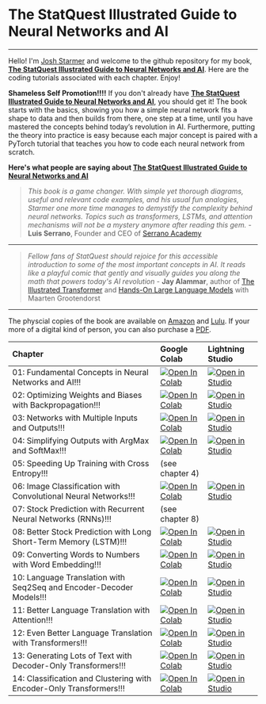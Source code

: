 # The StatQuest Illustrated Guide to Neural Networks and AI

----

Hello! I'm [Josh Starmer](https://www.youtube.com/@statquest) and welcome to the github repository for my book, **[The StatQuest Illustrated Guide to Neural Networks and AI]()**. Here are the coding tutorials associated with each chapter. Enjoy!


**Shameless Self Promotion!!!!** If you don't already have **[The StatQuest Illustrated Guide to Neural Networks and AI]()**, you should get it! The book starts with the basics, showing you how a simple neural network fits a shape to data and then builds from there, one step at a time, until you have mastered the concepts behind today’s revolution in AI. Furthermore, putting the theory into practice is easy because each major concept is paired with a PyTorch tutorial that teaches you how to code each neural network from scratch.

**Here's what people are saying about  **[The StatQuest Illustrated Guide to Neural Networks and AI]()****

>*This book is a game changer. With simple yet thorough diagrams, useful and relevant code examples, and his usual fun analogies, Starmer one more time manages to demystify the complexity behind neural networks. Topics such as transformers, LSTMs, and attention mechanisms will not be a mystery anymore after reading this gem.* - **Luis Serrano**, Founder and CEO of [Serrano Academy](https://www.youtube.com/@SerranoAcademy)

----

>*Fellow fans of StatQuest should rejoice for this accessible introduction to some of the most important concepts in AI. It reads like a playful comic that gently and visually guides you along the math that powers today's AI revolution* - **Jay Alammar**, author of [The Illustrated Transformer](https://jalammar.github.io/illustrated-transformer/) and [Hands-On Large Language Models](https://www.amazon.com/Hands-Large-Language-Models-Understanding/dp/1098150961) with Maarten Grootendorst

----

The physcial copies of the book are available on [Amazon]() and [Lulu](). If your more of a digital kind of person, you can also purchase a [PDF]().

| Chapter | Google Colab | Lightning Studio
| :------ | :----------- | :---------------
| 01: Fundamental Concepts in Neural Networks and AI!!! | <a target="_blank" href="https://colab.research.google.com/github/StatQuest/signa/blob/main/chapter_01/chapter_01_basic_nn_in_pytorch.ipynb"><img src="https://colab.research.google.com/assets/colab-badge.svg" alt="Open In Colab"/></a> | <a target="_blank" href="https://lightning.ai/new?repo_url=https%3A%2F%2Fgithub.com%2FStatQuest%2Fsigna%2Fblob%2Fmain%2Fchapter_01%2Fchapter_01_basic_nn_in_pytorch.ipynb"><img src="https://pl-bolts-doc-images.s3.us-east-2.amazonaws.com/app-2/studio-badge.svg" alt="Open in Studio" /></a>
| 02: Optimizing Weights and Biases with Backpropagation!!! | <a target="_blank" href="https://colab.research.google.com/github/StatQuest/signa/blob/main/chapter_02/chapter_02_intro_do_backpropagation.ipynb"><img src="https://colab.research.google.com/assets/colab-badge.svg" alt="Open In Colab"/></a> | <a target="_blank" href="https://lightning.ai/new?repo_url=https%3A%2F%2Fgithub.com%2FStatQuest%2Fsigna%2Fblob%2Fmain%2Fchapter_02%2Fchapter_02_intro_do_backpropagation.ipynb"><img src="https://pl-bolts-doc-images.s3.us-east-2.amazonaws.com/app-2/studio-badge.svg" alt="Open in Studio" /></a> |
| 03: Networks with Multiple Inputs and Outputs!!! | <a target="_blank" href="https://colab.research.google.com/github/StatQuest/signa/blob/main/chapter_03/chapter_03_multiple_inputs_and_outputs.ipynb"><img src="https://colab.research.google.com/assets/colab-badge.svg" alt="Open In Colab"/></a> | <a target="_blank" href="https://lightning.ai/new?repo_url=https%3A%2F%2Fgithub.com%2FStatQuest%2Fsigna%2Fblob%2Fmain%2Fchapter_03%2Fchapter_03_multiple_inputs_and_outputs.ipynb"><img src="https://pl-bolts-doc-images.s3.us-east-2.amazonaws.com/app-2/studio-badge.svg" alt="Open in Studio" /></a> |
| 04: Simplifying Outputs with ArgMax and SoftMax!!! | <a target="_blank" href="https://colab.research.google.com/github/StatQuest/signa/blob/main/chapter_04/chapter_04_argmax_and_softmax.ipynb"><img src="https://colab.research.google.com/assets/colab-badge.svg" alt="Open In Colab"/></a> | <a target="_blank" href="https://lightning.ai/new?repo_url=https%3A%2F%2Fgithub.com%2FStatQuest%2Fsigna%2Fblob%2Fmain%2Fchapter_04%2Fchapter_04_argmax_and_softmax.ipynb"><img src="https://pl-bolts-doc-images.s3.us-east-2.amazonaws.com/app-2/studio-badge.svg" alt="Open in Studio" /></a> |
| 05: Speeding Up Training with Cross Entropy!!! | (see chapter 4) |
| 06: Image Classification with Convolutional Neural Networks!!! | <a target="_blank" href="https://colab.research.google.com/github/StatQuest/signa/blob/main/chapter_06/chapter_06_convolutional_neural_networks.ipynb"><img src="https://colab.research.google.com/assets/colab-badge.svg" alt="Open In Colab"/></a> | <a target="_blank" href="https://lightning.ai/new?repo_url=https%3A%2F%2Fgithub.com%2FStatQuest%2Fsigna%2Fblob%2Fmain%2Fchapter_06%2Fchapter_06_convolutional_neural_networks.ipynb"><img src="https://pl-bolts-doc-images.s3.us-east-2.amazonaws.com/app-2/studio-badge.svg" alt="Open in Studio" /></a> |
| 07: Stock Prediction with Recurrent Neural Networks (RNNs)!!! | (see chapter 8) |
| 08: Better Stock Prediction with Long Short-Term Memory (LSTM)!!! | <a target="_blank" href="https://colab.research.google.com/github/StatQuest/signa/blob/main/chapter_08/chapter_08_lstms.ipynb"><img src="https://colab.research.google.com/assets/colab-badge.svg" alt="Open In Colab"/></a> | <a target="_blank" href="https://lightning.ai/new?repo_url=https%3A%2F%2Fgithub.com%2FStatQuest%2Fsigna%2Fblob%2Fmain%2Fchapter_08%2Fchapter_08_lstms.ipynb"><img src="https://pl-bolts-doc-images.s3.us-east-2.amazonaws.com/app-2/studio-badge.svg" alt="Open in Studio" /></a> |
| 09: Converting Words to Numbers with Word Embedding!!! | <a target="_blank" href="https://colab.research.google.com/github/StatQuest/signa/blob/main/chapter_09/chapter_09_word_embedding.ipynb"><img src="https://colab.research.google.com/assets/colab-badge.svg" alt="Open In Colab"/></a> | <a target="_blank" href="https://lightning.ai/new?repo_url=https%3A%2F%2Fgithub.com%2FStatQuest%2Fsigna%2Fblob%2Fmain%2Fchapter_09%2Fchapter_09_word_embedding.ipynb"><img src="https://pl-bolts-doc-images.s3.us-east-2.amazonaws.com/app-2/studio-badge.svg" alt="Open in Studio" /></a> |
| 10: Language Translation with Seq2Seq and Encoder-Decoder Models!!! | <a target="_blank" href="https://colab.research.google.com/github/StatQuest/signa/blob/main/chapter_10/chapter_10_seq2seq_lstm.ipynb"><img src="https://colab.research.google.com/assets/colab-badge.svg" alt="Open In Colab"/></a> | <a target="_blank" href="https://lightning.ai/new?repo_url=https%3A%2F%2Fgithub.com%2FStatQuest%2Fsigna%2Fblob%2Fmain%2Fchapter_10%2Fchapter_10_seq2seq_lstm.ipynb"><img src="https://pl-bolts-doc-images.s3.us-east-2.amazonaws.com/app-2/studio-badge.svg" alt="Open in Studio" /></a> |
| 11: Better Language Translation with Attention!!! | <a target="_blank" href="https://colab.research.google.com/github/StatQuest/signa/blob/main/chapter_11/chapter_11_attention.ipynb"><img src="https://colab.research.google.com/assets/colab-badge.svg" alt="Open In Colab"/></a> | <a target="_blank" href="https://lightning.ai/new?repo_url=https%3A%2F%2Fgithub.com%2FStatQuest%2Fsigna%2Fblob%2Fmain%2Fchapter_11%2Fchapter_11_attention.ipynb"><img src="https://pl-bolts-doc-images.s3.us-east-2.amazonaws.com/app-2/studio-badge.svg" alt="Open in Studio" /></a> |
| 12: Even Better Language Translation with Transformers!!! | <a target="_blank" href="https://colab.research.google.com/github/StatQuest/signa/blob/main/chapter_12/chapter_12_encoder_decoder_transformer.ipynb"><img src="https://colab.research.google.com/assets/colab-badge.svg" alt="Open In Colab"/></a> | <a target="_blank" href="https://lightning.ai/new?repo_url=https%3A%2F%2Fgithub.com%2FStatQuest%2Fsigna%2Fblob%2Fmain%2Fchapter_12%2Fchapter_12_encoder_decoder_transformer.ipynb"><img src="https://pl-bolts-doc-images.s3.us-east-2.amazonaws.com/app-2/studio-badge.svg" alt="Open in Studio" /></a> |
| 13: Generating Lots of Text with Decoder-Only Transformers!!! | <a target="_blank" href="https://colab.research.google.com/github/StatQuest/signa/blob/main/chapter_13/chapter_13_decoder_transformer.ipynb"><img src="https://colab.research.google.com/assets/colab-badge.svg" alt="Open In Colab"/></a> | <a target="_blank" href="https://lightning.ai/new?repo_url=https%3A%2F%2Fgithub.com%2FStatQuest%2Fsigna%2Fblob%2Fmain%2Fchapter_13%2Fchapter_13_decoder_transformer.ipynb"><img src="https://pl-bolts-doc-images.s3.us-east-2.amazonaws.com/app-2/studio-badge.svg" alt="Open in Studio" /></a> |
| 14: Classification and Clustering with Encoder-Only Transformers!!! | <a target="_blank" href="https://colab.research.google.com/github/StatQuest/signa/blob/main/chapter_14/chapter_14_combing_encoder_with_decoder_transformers.ipynb"><img src="https://colab.research.google.com/assets/colab-badge.svg" alt="Open In Colab"/></a> | <a target="_blank" href="https://lightning.ai/new?repo_url=https%3A%2F%2Fgithub.com%2FStatQuest%2Fsigna%2Fblob%2Fmain%2Fchapter_14%2Fchapter_14_combing_encoder_with_decoder_transformers.ipynb"><img src="https://pl-bolts-doc-images.s3.us-east-2.amazonaws.com/app-2/studio-badge.svg" alt="Open in Studio" /></a> |


<!--
* **Chapter 1: Code Your First Neural Network!!!**

  Open the tutorial in...
  
    - Google Colab: <a target="_blank" href="https://colab.research.google.com/github/StatQuest/signa/blob/main/chapter_01/chapter_01_basic_nn_in_pytorch.ipynb">
  <img src="https://colab.research.google.com/assets/colab-badge.svg" alt="Open In Colab"/></a>
    - Lightning Studio: <a target="_blank" href="https://lightning.ai/new?repo_url=https%3A%2F%2Fgithub.com%2FStatQuest%2Fsigna%2Fblob%2Fmain%2Fchapter_01%2Fchapter_01_basic_nn_in_pytorch.ipynb">
  <img src="https://pl-bolts-doc-images.s3.us-east-2.amazonaws.com/app-2/studio-badge.svg" alt="Open in Studio" /></a>
    - [Jupyter Notebook](https://github.com/StatQuest/signa/blob/main/chapter_01/chapter_01_basic_nn_in_pytorch.ipynb)

* **Chapter 2: Backpropagation**

  Open the tutorial in...
  
    - Google Colab: <a target="_blank" href="https://colab.research.google.com/github/StatQuest/signa/blob/main/chapter_02/chapter_02_intro_do_backpropagation.ipynb">
  <img src="https://colab.research.google.com/assets/colab-badge.svg" alt="Open In Colab"/></a>
    - Lightning Studio: <a target="_blank" href="https://lightning.ai/new?repo_url=https%3A%2F%2Fgithub.com%2FStatQuest%2Fsigna%2Fblob%2Fmain%2Fchapter_02%2Fchapter_02_intro_do_backpropagation.ipynb">
  <img src="https://pl-bolts-doc-images.s3.us-east-2.amazonaws.com/app-2/studio-badge.svg" alt="Open in Studio" /></a>
    - [Jupyter Notebook](https://github.com/StatQuest/signa/blob/main/chapter_02/chapter_02_intro_do_backpropagation.ipynb)
      
* **Chapter 3: Multiple Inputs and Outputs**

    Open the tutorial in...
    
    - Google Colab: <a target="_blank" href="https://colab.research.google.com/github/StatQuest/signa/blob/main/chapter_03/chapter_03_multiple_inputs_and_outputs.ipynb">
  <img src="https://colab.research.google.com/assets/colab-badge.svg" alt="Open In Colab"/></a>
    - Lightning Studio: <a target="_blank" href="https://lightning.ai/new?repo_url=https%3A%2F%2Fgithub.com%2FStatQuest%2Fsigna%2Fblob%2Fmain%2Fchapter_03%2Fchapter_03_multiple_inputs_and_outputs.ipynb">
  <img src="https://pl-bolts-doc-images.s3.us-east-2.amazonaws.com/app-2/studio-badge.svg" alt="Open in Studio" /></a>
    - [Jupyter Notebook](https://github.com/StatQuest/signa/blob/main/chapter_03/chapter_03_multiple_inputs_and_outputs.ipynb)

* **Chapters 4 and 5: ArgMax(), SoftMax(), and Cross Entropy**
    
    Open the tutorial in...
  
    - Google Colab: <a target="_blank" href="https://colab.research.google.com/github/StatQuest/signa/blob/main/chapter_04/chapter_04_argmax_and_softmax.ipynb">
  <img src="https://colab.research.google.com/assets/colab-badge.svg" alt="Open In Colab"/></a>
    - Lightning Studio: <a target="_blank" href="https://lightning.ai/new?repo_url=https%3A%2F%2Fgithub.com%2FStatQuest%2Fsigna%2Fblob%2Fmain%2Fchapter_04%2Fchapter_04_argmax_and_softmax.ipynb">
  <img src="https://pl-bolts-doc-images.s3.us-east-2.amazonaws.com/app-2/studio-badge.svg" alt="Open in Studio" /></a>
    - [Jupyter Notebook](https://github.com/StatQuest/signa/blob/main/chapter_04/chapter_04_argmax_and_softmax.ipynb)

* **Chapter 6: Convolutional Neural Networks (CNNs)**
    
    Open the tutorial in...
  
    - Google Colab: <a target="_blank" href="https://colab.research.google.com/github/StatQuest/signa/blob/main/chapter_06/chapter_06_convolutional_neural_networks.ipynb">
  <img src="https://colab.research.google.com/assets/colab-badge.svg" alt="Open In Colab"/></a>
    - Lightning Studio: <a target="_blank" href="https://lightning.ai/new?repo_url=https%3A%2F%2Fgithub.com%2FStatQuest%2Fsigna%2Fblob%2Fmain%2Fchapter_06%2Fchapter_06_convolutional_neural_networks.ipynb">
  <img src="https://pl-bolts-doc-images.s3.us-east-2.amazonaws.com/app-2/studio-badge.svg" alt="Open in Studio" /></a>
    - [Jupyter Notebook](https://github.com/StatQuest/signa/blob/main/chapter_06/chapter_06_convolutional_neural_networks.ipynb)

* **Chapter 8: Long Short-Term Memory (LSTM)**

    Open the tutorial in...
  
    - Google Colab: <a target="_blank" href="https://colab.research.google.com/github/StatQuest/signa/blob/main/chapter_08/chapter_08_lstms.ipynb">
  <img src="https://colab.research.google.com/assets/colab-badge.svg" alt="Open In Colab"/></a>
    - Lightning Studio: <a target="_blank" href="https://lightning.ai/new?repo_url=https%3A%2F%2Fgithub.com%2FStatQuest%2Fsigna%2Fblob%2Fmain%2Fchapter_08%2Fchapter_08_lstms.ipynb">
  <img src="https://pl-bolts-doc-images.s3.us-east-2.amazonaws.com/app-2/studio-badge.svg" alt="Open in Studio" /></a>
    - [Jupyter Notebook](https://github.com/StatQuest/signa/blob/main/chapter_08/chapter_08_lstms.ipynb)

* **Chapter 9: Word Embedding**
    
    Open the tutorial in...
  
    - Google Colab: <a target="_blank" href="https://colab.research.google.com/github/StatQuest/signa/blob/main/chapter_09/chapter_09_word_embedding.ipynb">
  <img src="https://colab.research.google.com/assets/colab-badge.svg" alt="Open In Colab"/></a>
    - Lightning Studio: <a target="_blank" href="https://lightning.ai/new?repo_url=https%3A%2F%2Fgithub.com%2FStatQuest%2Fsigna%2Fblob%2Fmain%2Fchapter_09%2Fchapter_09_word_embedding.ipynb">
  <img src="https://pl-bolts-doc-images.s3.us-east-2.amazonaws.com/app-2/studio-badge.svg" alt="Open in Studio" /></a>
    - [Jupyter Notebook](https://github.com/StatQuest/signa/blob/main/chapter_09/chapter_09_word_embedding.ipynb)

* **Chapter 10: Seq2Seq/Encoder-Decoder Models**
    
    Open the tutorial in...
  
    - Google Colab: <a target="_blank" href="https://colab.research.google.com/github/StatQuest/signa/blob/main/chapter_10/chapter_10_seq2seq_lstm.ipynb">
  <img src="https://colab.research.google.com/assets/colab-badge.svg" alt="Open In Colab"/></a>
    - Lightning Studio: <a target="_blank" href="https://lightning.ai/new?repo_url=https%3A%2F%2Fgithub.com%2FStatQuest%2Fsigna%2Fblob%2Fmain%2Fchapter_10%2Fchapter_10_seq2seq_lstm.ipynb">
  <img src="https://pl-bolts-doc-images.s3.us-east-2.amazonaws.com/app-2/studio-badge.svg" alt="Open in Studio" /></a>
    - [Jupyter Notebook](https://github.com/StatQuest/signa/blob/main/chapter_10/chapter_10_seq2seq_lstm.ipynb)

* **Chapter 11: Attention**
    
    Open the tutorial in...
  
    - Google Colab:<a target="_blank" href="https://colab.research.google.com/github/StatQuest/signa/blob/main/chapter_11/chapter_11_attention.ipynb">
  <img src="https://colab.research.google.com/assets/colab-badge.svg" alt="Open In Colab"/></a>
    - Lightning Studio: <a target="_blank" href="https://lightning.ai/new?repo_url=https%3A%2F%2Fgithub.com%2FStatQuest%2Fsigna%2Fblob%2Fmain%2Fchapter_11%2Fchapter_11_attention.ipynb">
  <img src="https://pl-bolts-doc-images.s3.us-east-2.amazonaws.com/app-2/studio-badge.svg" alt="Open in Studio" /></a>
    - [Jupyter Notebook](https://github.com/StatQuest/signa/blob/main/chapter_11/chapter_11_attention.ipynb)

* **Chapter 12: Transformers]**
    
    Open the tutorial in...
  
    - Google Colab: <a target="_blank" href="https://colab.research.google.com/github/StatQuest/signa/blob/main/chapter_12/chapter_12_encoder_decoder_transformer.ipynb">
  <img src="https://colab.research.google.com/assets/colab-badge.svg" alt="Open In Colab"/></a>
    - Lightning Studio: <a target="_blank" href="https://lightning.ai/new?repo_url=https%3A%2F%2Fgithub.com%2FStatQuest%2Fsigna%2Fblob%2Fmain%2Fchapter_12%2Fchapter_12_encoder_decoder_transformer.ipynb">
  <img src="https://pl-bolts-doc-images.s3.us-east-2.amazonaws.com/app-2/studio-badge.svg" alt="Open in Studio" /></a>
    - [Jupyter Notebook](https://github.com/StatQuest/signa/blob/main/chapter_12/chapter_12_encoder_decoder_transformer.ipynb)

* **Chapter 13: Decoder-Only Transformers**
    
    Open the tutorial in...
  
    - Google Colab:<a target="_blank" href="https://colab.research.google.com/github/StatQuest/signa/blob/main/chapter_13/chapter_13_decoder_transformer.ipynb">
  <img src="https://colab.research.google.com/assets/colab-badge.svg" alt="Open In Colab"/></a>
    - Lightning Studio: <a target="_blank" href="https://lightning.ai/new?repo_url=https%3A%2F%2Fgithub.com%2FStatQuest%2Fsigna%2Fblob%2Fmain%2Fchapter_13%2Fchapter_13_decoder_transformer.ipynb">
  <img src="https://pl-bolts-doc-images.s3.us-east-2.amazonaws.com/app-2/studio-badge.svg" alt="Open in Studio" /></a>
    - [Jupyter Notebook](https://github.com/StatQuest/signa/blob/main/chapter_13/chapter_13_decoder_transformer.ipynb)

* **Chapter 14: Encoder-Only Transformers**
    
    Open the tutorial in...
  
    - Google Colab: <a target="_blank" href="https://colab.research.google.com/github/StatQuest/signa/blob/main/chapter_14/chapter_14_combing_encoder_with_decoder_transformers.ipynb">
  <img src="https://colab.research.google.com/assets/colab-badge.svg" alt="Open In Colab"/></a>
    - Lightning Studio: <a target="_blank" href="https://lightning.ai/new?repo_url=https%3A%2F%2Fgithub.com%2FStatQuest%2Fsigna%2Fblob%2Fmain%2Fchapter_14%2Fchapter_14_combing_encoder_with_decoder_transformers.ipynb">
  <img src="https://pl-bolts-doc-images.s3.us-east-2.amazonaws.com/app-2/studio-badge.svg" alt="Open in Studio" /></a>
    - [Jupyter Notebook](https://github.com/StatQuest/signa/blob/main/chapter_14/chapter_14_combing_encoder_with_decoder_transformers.ipynb)
-->
